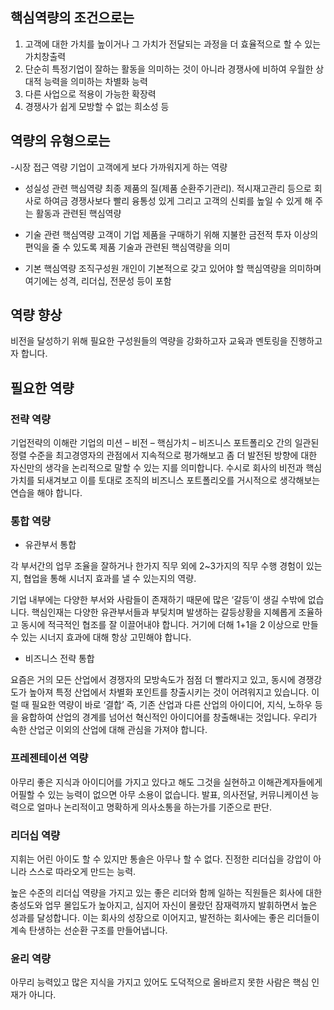 
## 핵심역량의 조건으로는 

1. 고객에 대한 가치를 높이거나 그 가치가 전달되는 과정을 더 효율적으로 할 수 있는 가치창출력
2. 단순히 특정기업이 잘하는 활동을 의미하는 것이 아니라 경쟁사에 비하여 우월한 상대적 능력을 의미하는 차별화 능력
3. 다른 사업으로 적용이 가능한 확장력
4. 경쟁사가 쉽게 모방할 수 없는 희소성 등

## 역량의 유형으로는

-시장 접근 역량
  기업이 고객에게 보다 가까워지게 하는 역량
 
- 성실성 관련 핵심역량
  최종 제품의 질(제품 순환주기관리). 적시재고관리 등으로 회사로 하여금 경쟁사보다 빨리 융통성 있게 그리고 고객의 신뢰를 높일 수 있게 해 주는 활동과 관련된 핵심역량

- 기술 관련 핵심역량
  고객이 기업 제품을 구매하기 위해 지불한 금전적 투자 이상의 편익을 줄 수 있도록 제품 기술과 관련된 핵심역량을 의미
  
- 기본 핵심역량
  조직구성원 개인이 기본적으로 갖고 있어야 할 핵심역량을 의미하며 여기에는 성격, 리더십, 전문성 등이 포함



## 역량 향상

비전을 달성하기 위해 필요한 구성원들의 역량을 강화하고자
교육과 멘토링을 진행하고자 합니다.

## 필요한 역량

### 전략 역량

기업전략의 이해란 기업의 미션 – 비전 – 핵심가치 – 비즈니스 포트폴리오 간의 일관된 정렬 수준을 최고경영자의 관점에서 지속적으로 평가해보고 좀 더 발전된 방향에 대한 자신만의 생각을 논리적으로 말할 수 있는 지를 의미합니다. 수시로 회사의 비전과 핵심가치를 되새겨보고 이를 토대로 조직의 비즈니스 포트폴리오를 거시적으로 생각해보는 연습을 해야 합니다.

### 통합 역량

- 유관부서 통합

각 부서간의 업무 조율을 잘하거나 한가지 직무 외에 2~3가지의 직무 수행 경험이 있는지, 협업을 통해 시너지 효과를 낼 수 있는지의 역량.

기업 내부에는 다양한 부서와 사람들이 존재하기 때문에 많은 ‘갈등’이 생길 수밖에 없습니다. 핵심인재는 다양한 유관부서들과 부딪치며 발생하는 갈등상황을 지혜롭게 조율하고 동시에 적극적인 협조를 잘 이끌어내야 합니다. 거기에 더해 1+1을 2 이상으로 만들 수 있는 시너지 효과에 대해 항상 고민해야 합니다.

- 비즈니스 전략 통합

요즘은 거의 모든 산업에서 경쟁자의 모방속도가 점점 더 빨라지고 있고, 동시에 경쟁강도가 높아져 특정 산업에서 차별화 포인트를 창출시키는 것이 어려워지고 있습니다. 이럴 때 필요한 역량이 바로 ‘결합’ 즉, 기존 산업과 다른 산업의 아이디어, 지식, 노하우 등을 융합하여 산업의 경계를 넘어선 혁신적인 아이디어를 창출해내는 것입니다. 우리가 속한 산업군 이외의 산업에 대해 관심을 가져야 합니다.

### 프레젠테이션 역량

아무리 좋은 지식과 아이디어를 가지고 있다고 해도 그것을 실현하고 이해관계자들에게 어필할 수 있는 능력이 없으면 아무 소용이 없습니다.
발표, 의사전달, 커뮤니케이션 능력으로 얼마나 논리적이고 명확하게 의사소통을 하는가를 기준으로 판단.

### 리더십 역량

지휘는 어린 아이도 할 수 있지만 통솔은 아무나 할 수 없다. 진정한 리더십을 강압이 아니라 스스로 따라오게 만드는 능력.

높은 수준의 리더십 역량을 가지고 있는 좋은 리더와 함께 일하는 직원들은 회사에 대한 충성도와 업무 몰입도가 높아지고, 심지어 자신이 몰랐던 잠재력까지 발휘하면서 높은 성과를 달성합니다. 이는 회사의 성장으로 이어지고, 발전하는 회사에는 좋은 리더들이 계속 탄생하는 선순환 구조를 만들어냅니다.

### 윤리 역량

아무리 능력있고 많은 지식을 가지고 있어도 도덕적으로 올바르지 못한 사람은 핵심 인재가 아니다.



